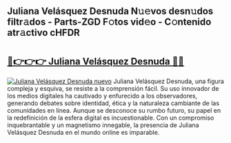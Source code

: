 ## Juliana Velásquez Desnuda N𝚞𝚎vos desn𝚞dos filtr𝚊dos - Parts-ZGD F𝚘tos vid𝚎o - C𝚘ntenido atr𝚊ctivo cHFDR

# <h2><a href="http://mb4xfh.tromn.icu/?c=Juliana+Vel%c3%a1squez+Desnuda">🔗👉👉👉 Juliana Velásquez Desnuda 🔗🔗</a></h2>

[![Juliana Velásquez Desnuda nuevo](https://i.imgur.com/pEAQMta.gif)](http://mb4xfh.tromn.icu/?c=Juliana+Vel%c3%a1squez+Desnuda)
Juliana Velásquez Desnuda, una figura compleja y esquiva, se resiste a la comprensión fácil. Su uso innovador de los medios digitales ha cautivado y enfurecido a los observadores, generando debates sobre identidad, ética y la naturaleza cambiante de las comunidades en línea. Aunque se desconoce su rumbo futuro, su papel en la redefinición de la esfera digital es incuestionable. Con un compromiso inquebrantable y un magnetismo innegable, la presencia de Juliana Velásquez Desnuda en el mundo online es imparable.
